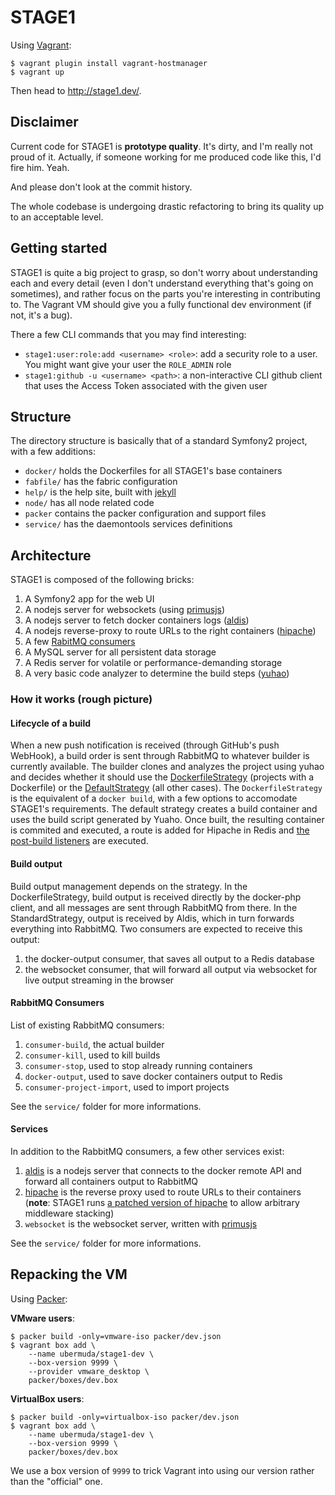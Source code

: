 STAGE1
======

Using [Vagrant](http://vagrantup.com/):

    $ vagrant plugin install vagrant-hostmanager
    $ vagrant up

Then head to http://stage1.dev/.

Disclaimer
----------

Current code for STAGE1 is __prototype quality__. It's dirty, and I'm really not proud of it. Actually, if someone working for me produced code like this, I'd fire him. Yeah.

And please don't look at the commit history.

The whole codebase is undergoing drastic refactoring to bring its quality up to an acceptable level.

Getting started
---------------

STAGE1 is quite a big project to grasp, so don't worry about understanding each and every detail (even I don't understand everything that's going on sometimes), and rather focus on the parts you're interesting in contributing to. The Vagrant VM should give you a fully functional dev environment (if not, it's a bug).

There a few CLI commands that you may find interesting:

* `stage1:user:role:add <username> <role>`: add a security role to a user. You might want give your user the `ROLE_ADMIN` role
* `stage1:github -u <username> <path>`: a non-interactive CLI github client that uses the Access Token associated with the given user

Structure
---------

The directory structure is basically that of a standard Symfony2 project, with a few additions:

* `docker/` holds the Dockerfiles for all STAGE1's base containers
* `fabfile/` has the fabric configuration
* `help/` is the help site, built with [jekyll](http://jekyllrb.com/)
* `node/` has all node related code
* `packer` contains the packer configuration and support files
* `service/` has the daemontools services definitions

Architecture
------------

STAGE1 is composed of the following bricks:

1. A Symfony2 app for the web UI
2. A nodejs server for websockets (using [primusjs](https://github.com/primus/primus))
3. A nodejs server to fetch docker containers logs ([aldis](https://github.com/stage1/aldis))
4. A nodejs reverse-proxy to route URLs to the right containers ([hipache](https://github.com/ubermuda/hipache))
5. A few [RabitMQ consumers](#rabbitmq-consumers)
6. A MySQL server for all persistent data storage
7. A Redis server for volatile or performance-demanding storage
8. A very basic code analyzer to determine the build steps ([yuhao](https://github.com/stage1/yuhao))

### How it works (rough picture)

#### Lifecycle of a build

When a new push notification is received (through GitHub's push WebHook), a build order is sent through RabbitMQ to whatever builder is currently available. The builder clones and analyzes the project using yuhao and decides whether it should use the [DockerfileStrategy](blob/master/src/App/CoreBundle/Builder/Strategy/DockerfileStrategy.php) (projects with a Dockerfile) or the [DefaultStrategy](blob/master/src/App/CoreBundle/Builder/Strategy/DefaultStrategy.php) (all other cases). The `DockerfileStrategy` is the equivalent of a `docker build`, with a few options to accomodate STAGE1's requirements. The default strategy creates a build container and uses the build script generated by Yuaho. Once built, the resulting container is commited and executed, a route is added for Hipache in Redis and [the post-build listeners](blob/master/src/App/CoreBundle/EventListener/Build/) are executed.

#### Build output

Build output management depends on the strategy. In the DockerfileStrategy, build output is received directly by the docker-php client, and all messages are sent through RabbitMQ from there. In the StandardStrategy, output is received by Aldis, which in turn forwards everything into RabbitMQ. Two consumers are expected to receive this output:

1. the docker-output consumer, that saves all output to a Redis database
2. the websocket consumer, that will forward all output via websocket for live output streaming in the browser

#### RabbitMQ Consumers

List of existing RabbitMQ consumers:

1. `consumer-build`, the actual builder
2. `consumer-kill`, used to kill builds
3. `consumer-stop`, used to stop already running containers
4. `docker-output`, used to save docker containers output to Redis
5. `consumer-project-import`, used to import projects

See the `service/` folder for more informations.

#### Services

In addition to the RabbitMQ consumers, a few other services exist:

1. [aldis](https://github.com/stage1/aldis) is a nodejs server that connects to the docker remote API and forward all containers output to RabbitMQ
2. [hipache](https://github.com/dotcloud/hipache/) is the reverse proxy used to route URLs to their containers (__note__: STAGE1 runs [a patched version of hipache](https://github.com/ubermuda/hipache) to allow arbitrary middleware stacking)
3. `websocket` is the websocket server, written with [primusjs](https://github.com/primus/primus)

See the `service/` folder for more informations.

Repacking the VM
----------------

Using [Packer](http://packer.io/):

**VMware users**:

    $ packer build -only=vmware-iso packer/dev.json
    $ vagrant box add \
        --name ubermuda/stage1-dev \
        --box-version 9999 \
        --provider vmware_desktop \
        packer/boxes/dev.box

**VirtualBox users**:

    $ packer build -only=virtualbox-iso packer/dev.json
    $ vagrant box add \
        --name ubermuda/stage1-dev \
        --box-version 9999 \
        packer/boxes/dev.box

We use a box version of `9999` to trick Vagrant into using our version rather than the "official" one.